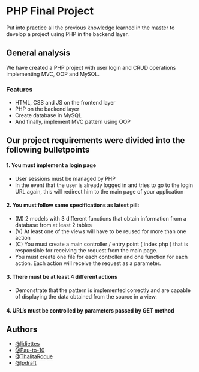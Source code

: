 # PHP Final Project

Put into practice all the previous knowledge learned in the master to develop a project using PHP in the backend layer.

## General analysis

We have created a PHP project with user login and CRUD operations implementing MVC, OOP and MySQL.


### Features

- HTML, CSS and JS on the frontend layer
- PHP on the backend layer
- Create database in MySQL
- And finally, implement MVC pattern using OOP

## Our project requirements were divided into the following bulletpoints
#### 1. You must implement a login page
- User sessions must be managed by PHP
- In the event that the user is already logged in and tries to go to the login URL again, this will redirect him to the main page of your application

#### 2. You must follow same specifications as latest pill:
- (M) 2 models with 3 different functions that obtain information from a database from at least 2 tables
- (V) At least one of the views will have to be reused for more than one action
- (C) You must create a main controller / entry point ( index.php ) that is responsible for receiving the request from the main page.
- You must create one file for each controller and one function for each action. Each action will receive the request as a parameter.

#### 3. There must be at least 4 different actions
-  Demonstrate that the pattern is implemented correctly and are capable of displaying the data obtained from the source in a view.

#### 4. URL’s must be controlled by parameters passed by GET method

## Authors
- [@lidiettes](https://github.com/lidiettes)
- [@Pau-to-10](https://github.com/Pau-to-10)
- [@ThalitaRoque](https://github.com/ThalitaRoque)
- [@lpdraft](https://github.com/lpdraft)
